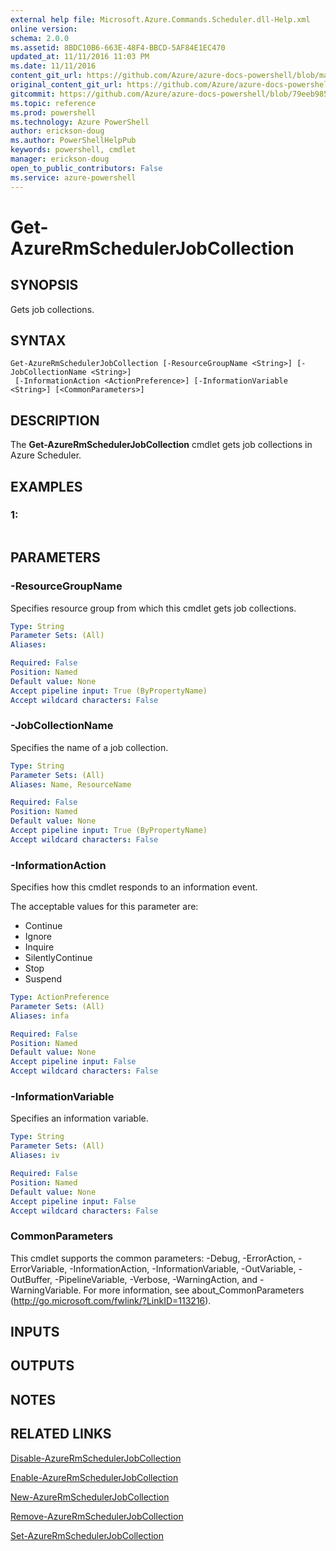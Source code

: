 ```yaml
---
external help file: Microsoft.Azure.Commands.Scheduler.dll-Help.xml
online version: 
schema: 2.0.0
ms.assetid: 8BDC10B6-663E-48F4-BBCD-5AF84E1EC470
updated_at: 11/11/2016 11:03 PM
ms.date: 11/11/2016
content_git_url: https://github.com/Azure/azure-docs-powershell/blob/master/azureps-cmdlets-docs/ResourceManager/AzureRM.Scheduler/v0.10.0/Get-AzureRmSchedulerJobCollection.md
original_content_git_url: https://github.com/Azure/azure-docs-powershell/blob/master/azureps-cmdlets-docs/ResourceManager/AzureRM.Scheduler/v0.10.0/Get-AzureRmSchedulerJobCollection.md
gitcommit: https://github.com/Azure/azure-docs-powershell/blob/79eeb985ea480979357fb4695832a0c3d29a48bf/azureps-cmdlets-docs/ResourceManager/AzureRM.Scheduler/v0.10.0/Get-AzureRmSchedulerJobCollection.md
ms.topic: reference
ms.prod: powershell
ms.technology: Azure PowerShell
author: erickson-doug
ms.author: PowerShellHelpPub
keywords: powershell, cmdlet
manager: erickson-doug
open_to_public_contributors: False
ms.service: azure-powershell
---
```


# Get-AzureRmSchedulerJobCollection

## SYNOPSIS
Gets job collections.

## SYNTAX

```
Get-AzureRmSchedulerJobCollection [-ResourceGroupName <String>] [-JobCollectionName <String>]
 [-InformationAction <ActionPreference>] [-InformationVariable <String>] [<CommonParameters>]
```

## DESCRIPTION
The **Get-AzureRmSchedulerJobCollection** cmdlet gets job collections in Azure Scheduler.

## EXAMPLES

### 1:
```

```

## PARAMETERS

### -ResourceGroupName
Specifies resource group from which this cmdlet gets job collections.

```yaml
Type: String
Parameter Sets: (All)
Aliases: 

Required: False
Position: Named
Default value: None
Accept pipeline input: True (ByPropertyName)
Accept wildcard characters: False
```

### -JobCollectionName
Specifies the name of a job collection.

```yaml
Type: String
Parameter Sets: (All)
Aliases: Name, ResourceName

Required: False
Position: Named
Default value: None
Accept pipeline input: True (ByPropertyName)
Accept wildcard characters: False
```

### -InformationAction
Specifies how this cmdlet responds to an information event.

The acceptable values for this parameter are:

- Continue
- Ignore
- Inquire
- SilentlyContinue
- Stop
- Suspend

```yaml
Type: ActionPreference
Parameter Sets: (All)
Aliases: infa

Required: False
Position: Named
Default value: None
Accept pipeline input: False
Accept wildcard characters: False
```

### -InformationVariable
Specifies an information variable.

```yaml
Type: String
Parameter Sets: (All)
Aliases: iv

Required: False
Position: Named
Default value: None
Accept pipeline input: False
Accept wildcard characters: False
```

### CommonParameters
This cmdlet supports the common parameters: -Debug, -ErrorAction, -ErrorVariable, -InformationAction, -InformationVariable, -OutVariable, -OutBuffer, -PipelineVariable, -Verbose, -WarningAction, and -WarningVariable. For more information, see about_CommonParameters (http://go.microsoft.com/fwlink/?LinkID=113216).

## INPUTS

## OUTPUTS

## NOTES

## RELATED LINKS

[Disable-AzureRmSchedulerJobCollection](xref:ResourceManager/AzureRM.Scheduler/v0.10.0/Disable-AzureRmSchedulerJobCollection.md)

[Enable-AzureRmSchedulerJobCollection](xref:ResourceManager/AzureRM.Scheduler/v0.10.0/Enable-AzureRmSchedulerJobCollection.md)

[New-AzureRmSchedulerJobCollection](xref:ResourceManager/AzureRM.Scheduler/v0.10.0/New-AzureRmSchedulerJobCollection.md)

[Remove-AzureRmSchedulerJobCollection](xref:ResourceManager/AzureRM.Scheduler/v0.10.0/Remove-AzureRmSchedulerJobCollection.md)

[Set-AzureRmSchedulerJobCollection](xref:ResourceManager/AzureRM.Scheduler/v0.10.0/Set-AzureRmSchedulerJobCollection.md)

